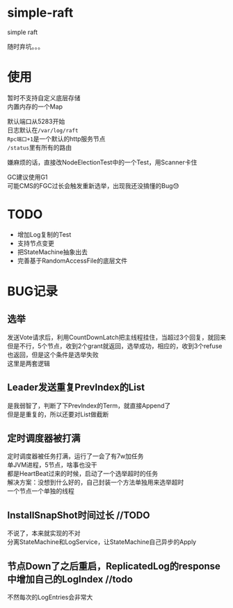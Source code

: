 # simple-raft
simple raft  

随时弃坑。。。

# 使用
暂时不支持自定义底层存储  
内置内存的一个Map  

默认端口从5283开始  
日志默认在`/var/log/raft`    
`Rpc端口+1`是一个默认的http服务节点    
`/status`里有所有的路由  

嫌麻烦的话，直接改NodeElectionTest中的一个Test，用Scanner卡住    

GC建议使用G1   
可能CMS的FGC过长会触发重新选举，出现我还没搞懂的Bug😓


# TODO
- 增加Log复制的Test
- 支持节点变更
- 把StateMachine抽象出去
- 完善基于RandomAccessFile的底层文件

# BUG记录
## 选举
发送Vote请求后，利用CountDownLatch把主线程挂住，当超过3个回复，就回来  
但是不行，5个节点，收到2个grant就返回，选举成功，相应的，收到3个refuse也返回，但是这个条件是选举失败  
这里是两套逻辑

## Leader发送重复PrevIndex的List<LogEntry>
是我弱智了，判断了下PrevIndex的Term，就直接Append了  
但是是重复的，所以还要对List<LogEntry>做截断  

## 定时调度器被打满
定时调度器被任务打满，运行了一会了有7w加任务    
单JVM进程，5节点，啥事也没干    
都是HeartBeat过来的时候，启动了一个选举超时的任务   
解决方案：没想到什么好的，自己封装一个方法单独用来选举超时  
一个节点一个单独的线程

## InstallSnapShot时间过长 //TODO
不说了，本来就实现的不对  
分离StateMachine和LogService，让StateMachine自己异步的Apply  

## 节点Down了之后重启，ReplicatedLog的response中增加自己的LogIndex //todo
不然每次的LogEntries会非常大



 
